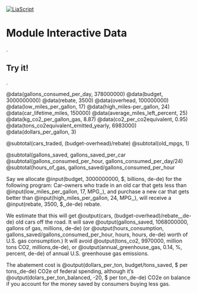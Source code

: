 <!--
author: Alexander Buhl

script: https://cdn.jsdelivr.net/gh/Buhlean/LiaInteractiveData/src/Module.min.js

@data
<script>console.log('@0: ' + @1);</script>
@end

@calculations
<script>console.log('@0: ' + @1);</script>
@end

@subtotal
<script>console.log('@0: ' + @1);</script>
@end

@input
<script>console.log('@0: ' + @1);</script>
@1 @2
@end

@output
<script>console.log('@0: ' + @1);</script>
0 @2
@end

-->
[![LiaScript](https://raw.githubusercontent.com/LiaScript/LiaScript/master/badges/course.svg)](https://liascript.github.io/course/?https://raw.githubusercontent.com/Buhlean/LiaInteractiveData/main/Module.md)

# Module Interactive Data

.

## Try it!

.

@data(gallons_consumed_per_day, 378000000)
@data(budget, 3000000000)
@data(rebate, 3500)
@data(overhead, 100000000)
@data(low_miles_per_gallon, 17)
@data(high_miles-per_gallon, 24)
@data(car_lifetime_miles, 150000)
@data(average_miles_left_percent, 25)
@data(kg_co2_per_gallon_gas, 8.87)
@data(co2_per_co2equivalent, 0.95)
@data(tons_co2equivalent_emitted_yearly, 6983000)
@data(dollars_per_gallon, 3)


@subtotal(cars_traded, (budget-overhead)/rebate)
@subtotal(old_mpgs, 1)

@subtotal(gallons_saved, gallons_saved_per_car
@subtotal(gallons_consumed_per_hour, gallons_consumed_per_day/24)
@subtotal(hours_of_gas, gallons_saved/gallons_consumed_per_hour

Say we allocate @input(budget, 3000000000, $, billions, de-de) for the following program: Car-owners who trade in an old car that gets less than @input(low_miles_per_gallon, 17, MPG,,), and purchase a new car that gets better than @input(high_miles_per_gallon, 24, MPG,,), will receive a @input(rebate, 3500, $,,de-de) rebate.

We estimate that this will get @output(cars, (budget-overhead)/rebate,,,de-de) old cars off the road. It will save @output(gallons_saved, 1068000000, gallons of gas, millions, de-de) (or @output(hours_consumption, gallons_saved/gallons_consumed_per_hour, hours, hours, de-de) worth of U.S. gas consumption.) It will avoid @output(tons_co2, 9970000, million tons CO2, millions,de-de), or @output(annual_greenhouse_gas, 0.14, %, percent, de-de) of annual U.S. greenhouse gas emissions.

The abatement cost is @output(dollars_per_ton, budget/tons_saved, $ per tons,,de-de) CO2e of federal spending, although it’s @output(dolars_per_ton_balanced, -20, $ per ton,,de-de) CO2e on balance if you account for the money saved by consumers buying less gas.

